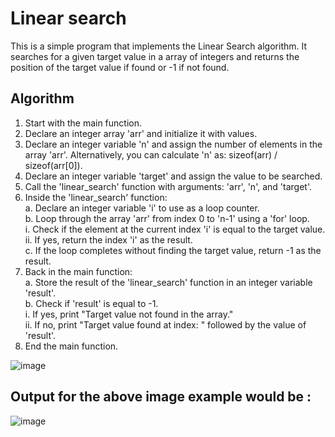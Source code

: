 # Linear search
This is a simple program that implements the Linear Search algorithm. It searches for a given target value in a array of integers and returns the position of the target value if found or -1 if not found.



## Algorithm

1. Start with the main function.
2. Declare an integer array 'arr' and initialize it with values.
3. Declare an integer variable 'n' and assign the number of elements in the array 'arr'.
   Alternatively, you can calculate 'n' as: sizeof(arr) / sizeof(arr[0]).
4. Declare an integer variable 'target' and assign the value to be searched.
5. Call the 'linear_search' function with arguments: 'arr', 'n', and 'target'.
6. Inside the 'linear_search' function:</br>
    a. Declare an integer variable 'i' to use as a loop counter.</br>
    b. Loop through the array 'arr' from index 0 to 'n-1' using a 'for' loop.</br>
       i. Check if the element at the current index 'i' is equal to the target value.</br>
       ii. If yes, return the index 'i' as the result.</br>
    c. If the loop completes without finding the target value, return -1 as the result.</br>
7. Back in the main function:</br>
    a. Store the result of the 'linear_search' function in an integer variable 'result'.</br>
    b. Check if 'result' is equal to -1.</br>
       i. If yes, print "Target value not found in the array."<br>
       ii. If no, print "Target value found at index: " followed by the value of 'result'.</br>
8. End the main function.


![image](https://user-images.githubusercontent.com/125560933/232513857-da07b0d4-42ca-441d-ab93-bbd9820852e1.png)

        
## Output for the above image example would be :

![image](https://user-images.githubusercontent.com/125560933/232521394-ac6e6534-31b9-4465-8459-6fccaad290f5.png)


